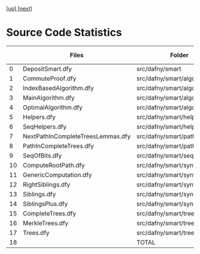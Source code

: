 
[ [up] ](../README.md) [ [next] ](./structure.svg)

# Source Code Statistics

|    | Files                             | Folder                         |   #LoC |   Theorems |   Implementations |   Documentation |   #Doc/#LoC (%) |   Proved |
|----|-----------------------------------|--------------------------------|--------|------------|-------------------|-----------------|-----------------|----------|
|  0 | DepositSmart.dfy                  | src/dafny/smart                |    163 |          0 |                 5 |              90 |              55 |        5 |
|  1 | CommuteProof.dfy                  | src/dafny/smart/algorithms     |     73 |          2 |                 0 |              31 |              42 |        2 |
|  2 | IndexBasedAlgorithm.dfy           | src/dafny/smart/algorithms     |     96 |          3 |                 2 |              59 |              61 |        5 |
|  3 | MainAlgorithm.dfy                 | src/dafny/smart/algorithms     |     66 |          2 |                 0 |              38 |              58 |        2 |
|  4 | OptimalAlgorithm.dfy              | src/dafny/smart/algorithms     |     24 |          2 |                 0 |              15 |              62 |        2 |
|  5 | Helpers.dfy                       | src/dafny/smart/helpers        |     51 |          5 |                 1 |              10 |              20 |        6 |
|  6 | SeqHelpers.dfy                    | src/dafny/smart/helpers        |    137 |         10 |                 6 |              34 |              25 |       16 |
|  7 | NextPathInCompleteTreesLemmas.dfy | src/dafny/smart/paths          |    262 |          3 |                 2 |              99 |              38 |        5 |
|  8 | PathInCompleteTrees.dfy           | src/dafny/smart/paths          |    408 |         15 |                 0 |              60 |              15 |       15 |
|  9 | SeqOfBits.dfy                     | src/dafny/smart/seqofbits      |    527 |         19 |                 0 |             100 |              19 |       19 |
| 10 | ComputeRootPath.dfy               | src/dafny/smart/synthattribute |    305 |         11 |                 0 |             116 |              38 |       11 |
| 11 | GenericComputation.dfy            | src/dafny/smart/synthattribute |    148 |          6 |                 0 |              75 |              51 |        6 |
| 12 | RightSiblings.dfy                 | src/dafny/smart/synthattribute |    210 |          5 |                 1 |              57 |              27 |        6 |
| 13 | Siblings.dfy                      | src/dafny/smart/synthattribute |    124 |          2 |                 0 |              31 |              25 |        2 |
| 14 | SiblingsPlus.dfy                  | src/dafny/smart/synthattribute |    556 |          4 |                 0 |              52 |               9 |        4 |
| 15 | CompleteTrees.dfy                 | src/dafny/smart/trees          |     89 |          8 |                 1 |              19 |              21 |        9 |
| 16 | MerkleTrees.dfy                   | src/dafny/smart/trees          |    208 |          6 |                 3 |             101 |              49 |        9 |
| 17 | Trees.dfy                         | src/dafny/smart/trees          |     91 |          3 |                 5 |              41 |              45 |        8 |
| 18 |                                   | TOTAL                          |   3538 |        106 |                26 |            1028 |              29 |      132 |